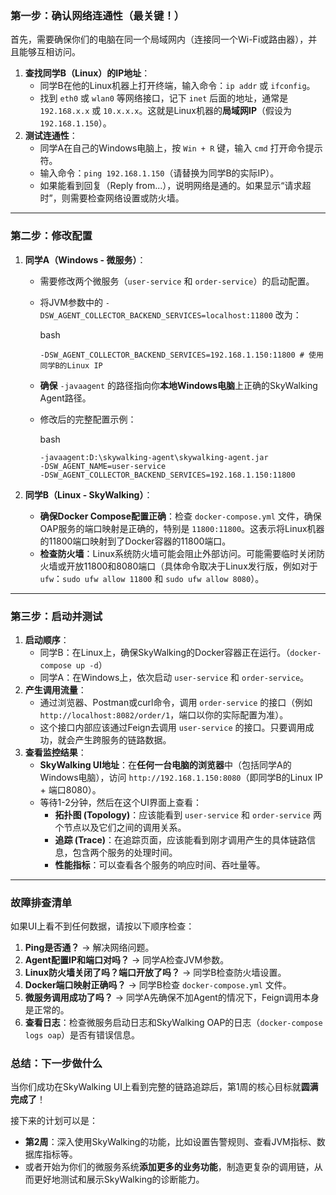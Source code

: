 ### 第一步：确认网络连通性（最关键！）

首先，需要确保你们的电脑在同一个局域网内（连接同一个Wi-Fi或路由器），并且能够互相访问。

1. **查找同学B（Linux）的IP地址**：
   - 同学B在他的Linux机器上打开终端，输入命令：`ip addr` 或 `ifconfig`。
   - 找到 `eth0` 或 `wlan0` 等网络接口，记下 `inet` 后面的地址，通常是 `192.168.x.x` 或 `10.x.x.x`。这就是Linux机器的**局域网IP**（假设为 `192.168.1.150`）。
2. **测试连通性**：
   - 同学A在自己的Windows电脑上，按 `Win + R` 键，输入 `cmd` 打开命令提示符。
   - 输入命令：`ping 192.168.1.150`（请替换为同学B的实际IP）。
   - 如果能看到回复（Reply from...），说明网络是通的。如果显示“请求超时”，则需要检查网络设置或防火墙。

------

### 第二步：修改配置

1. **同学A（Windows - 微服务）**：

   - 需要修改两个微服务（`user-service` 和 `order-service`）的启动配置。

   - 将JVM参数中的 `-DSW_AGENT_COLLECTOR_BACKEND_SERVICES=localhost:11800` 改为：

     bash

     ```
     -DSW_AGENT_COLLECTOR_BACKEND_SERVICES=192.168.1.150:11800 # 使用同学B的Linux IP
     ```

     

   - **确保** `-javaagent` 的路径指向你**本地Windows电脑**上正确的SkyWalking Agent路径。

   - 修改后的完整配置示例：

     bash

     ```
     -javaagent:D:\skywalking-agent\skywalking-agent.jar
     -DSW_AGENT_NAME=user-service
     -DSW_AGENT_COLLECTOR_BACKEND_SERVICES=192.168.1.150:11800
     ```

     

2. **同学B（Linux - SkyWalking）**：

   - **确保Docker Compose配置正确**：检查 `docker-compose.yml` 文件，确保OAP服务的端口映射是正确的，特别是 `11800:11800`。这表示将Linux机器的11800端口映射到了Docker容器的11800端口。
   - **检查防火墙**：Linux系统防火墙可能会阻止外部访问。可能需要临时关闭防火墙或开放11800和8080端口（具体命令取决于Linux发行版，例如对于`ufw`：`sudo ufw allow 11800` 和 `sudo ufw allow 8080`）。

------

### 第三步：启动并测试

1. **启动顺序**：
   - 同学B：在Linux上，确保SkyWalking的Docker容器正在运行。（`docker-compose up -d`）
   - 同学A：在Windows上，依次启动 `user-service` 和 `order-service`。
2. **产生调用流量**：
   - 通过浏览器、Postman或curl命令，调用 `order-service` 的接口（例如 `http://localhost:8082/order/1`，端口以你的实际配置为准）。
   - 这个接口内部应该通过Feign去调用 `user-service` 的接口。只要调用成功，就会产生跨服务的链路数据。
3. **查看监控结果**：
   - **SkyWalking UI地址**：在**任何一台电脑的浏览器**中（包括同学A的Windows电脑），访问 `http://192.168.1.150:8080`（即同学B的Linux IP + 端口8080）。
   - 等待1-2分钟，然后在这个UI界面上查看：
     - **拓扑图 (Topology)**：应该能看到 `user-service` 和 `order-service` 两个节点以及它们之间的调用关系。
     - **追踪 (Trace)**：在追踪页面，应该能看到刚才调用产生的具体链路信息，包含两个服务的处理时间。
     - **性能指标**：可以查看各个服务的响应时间、吞吐量等。

------

### 故障排查清单

如果UI上看不到任何数据，请按以下顺序检查：

1. **Ping是否通？** -> 解决网络问题。
2. **Agent配置IP和端口对吗？** -> 同学A检查JVM参数。
3. **Linux防火墙关闭了吗？端口开放了吗？** -> 同学B检查防火墙设置。
4. **Docker端口映射正确吗？** -> 同学B检查 `docker-compose.yml` 文件。
5. **微服务调用成功了吗？** -> 同学A先确保不加Agent的情况下，Feign调用本身是正常的。
6. **查看日志**：检查微服务启动日志和SkyWalking OAP的日志（`docker-compose logs oap`）是否有错误信息。

### 总结：下一步做什么

当你们成功在SkyWalking UI上看到完整的链路追踪后，第1周的核心目标就**圆满完成了**！

接下来的计划可以是：

- **第2周**：深入使用SkyWalking的功能，比如设置告警规则、查看JVM指标、数据库指标等。
- 或者开始为你们的微服务系统**添加更多的业务功能**，制造更复杂的调用链，从而更好地测试和展示SkyWalking的诊断能力。